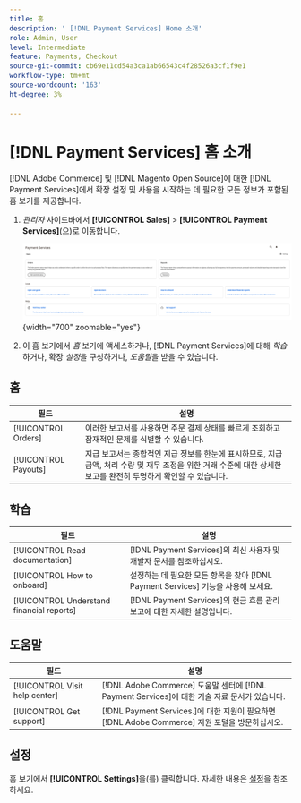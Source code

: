 ```yaml
---
title: 홈
description: ' [!DNL Payment Services] Home 소개'
role: Admin, User
level: Intermediate
feature: Payments, Checkout
source-git-commit: cb69e11cd54a3ca1ab66543c4f28526a3cf1f9e1
workflow-type: tm+mt
source-wordcount: '163'
ht-degree: 3%

---
```


# [!DNL Payment Services] 홈 소개

[!DNL Adobe Commerce] 및 [!DNL Magento Open Source]에 대한 [!DNL Payment Services]에서 확장 설정 및 사용을 시작하는 데 필요한 모든 정보가 포함된 홈 보기를 제공합니다.

1. _관리자_ 사이드바에서 **[!UICONTROL Sales]** > **[!UICONTROL Payment Services]**(으)로 이동합니다.

   ![홈 보기](assets/home-view.png){width="700" zoomable="yes"}

1. 이 홈 보기에서 _홈_ 보기에 액세스하거나, [!DNL Payment Services]에 대해 _학습_&#x200B;하거나, 확장 _설정_&#x200B;을 구성하거나, _도움말_&#x200B;을 받을 수 있습니다.

## 홈

| 필드 | 설명 |
|---|---|
| [!UICONTROL Orders] | 이러한 보고서를 사용하면 주문 결제 상태를 빠르게 조회하고 잠재적인 문제를 식별할 수 있습니다. |
| [!UICONTROL Payouts] | 지급 보고서는 종합적인 지급 정보를 한눈에 표시하므로, 지급 금액, 처리 수량 및 재무 조정을 위한 거래 수준에 대한 상세한 보고를 완전히 투명하게 확인할 수 있습니다. |

## 학습

| 필드 | 설명 |
|---|---|
| [!UICONTROL Read documentation] | [!DNL Payment Services]의 최신 사용자 및 개발자 문서를 참조하십시오. |
| [!UICONTROL How to onboard] | 설정하는 데 필요한 모든 항목을 찾아 [!DNL Payment Services] 기능을 사용해 보세요. |
| [!UICONTROL Understand financial reports] | [!DNL Payment Services]의 현금 흐름 관리 보고에 대한 자세한 설명입니다. |

## 도움말

| 필드 | 설명 |
|---|---|
| [!UICONTROL Visit help center] | [!DNL Adobe Commerce] 도움말 센터에 [!DNL Payment Services]에 대한 기술 자료 문서가 있습니다. |
| [!UICONTROL Get support] | [!DNL Payment Services.]에 대한 지원이 필요하면 [!DNL Adobe Commerce] 지원 포털을 방문하십시오. |

## 설정

홈 보기에서 **[!UICONTROL Settings]**&#x200B;을(를) 클릭합니다. 자세한 내용은 [설정](settings.md)을 참조하세요.
